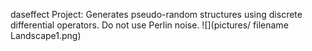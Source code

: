 daseffect Project:
  Generates pseudo-random structures using discrete differential operators.
  Do not use Perlin noise.
  ![](pictures/ filename Landscape1.png)
  
  

